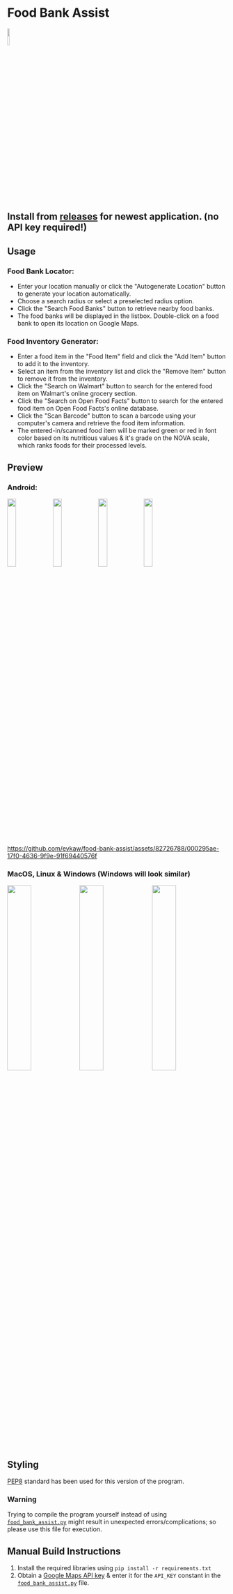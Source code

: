 # Food Bank Assist
<kbd> <img src="https://github.com/evkaw/food-bank-assist/assets/82726788/dbec96e6-e8e7-43b7-a34a-227fa425e25f" width="10%" height="10%"> <kbd> 

## Install from [releases](https://github.com/evkaw/food-bank-assist/releases/tag/release) for newest application. (no API key required!)

## Usage

### Food Bank Locator:

- Enter your location manually or click the "Autogenerate Location" button to generate your location automatically.
- Choose a search radius or select a preselected radius option.
- Click the "Search Food Banks" button to retrieve nearby food banks.
- The food banks will be displayed in the listbox. Double-click on a food bank to open its location on Google Maps.

### Food Inventory Generator:

- Enter a food item in the "Food Item" field and click the "Add Item" button to add it to the inventory.
- Select an item from the inventory list and click the "Remove Item" button to remove it from the inventory.
- Click the "Search on Walmart" button to search for the entered food item on Walmart's online grocery section.
- Click the "Search on Open Food Facts" button to search for the entered food item on Open Food Facts's online database.
- Click the "Scan Barcode" button to scan a barcode using your computer's camera and retrieve the food item information.
- The entered-in/scanned food item will be marked green or red in font color based on its nutritious values & it's grade on the NOVA scale, which ranks foods for their processed levels.

## Preview

### Android:

<img src="https://github.com/evkaw/food-bank-assist/blob/main/image4.png" width=20% height=20%> <img src="https://github.com/evkaw/food-bank-assist/blob/main/image1.png" width=20% height=20%> <img src="https://github.com/evkaw/food-bank-assist/blob/main/image3.png" width=20% height=20%> <img src="https://github.com/evkaw/food-bank-assist/blob/main/image5.png" width=20% height=20%>

https://github.com/evkaw/food-bank-assist/assets/82726788/000295ae-17f0-4636-9f9e-91f69440576f

### MacOS, Linux & Windows (Windows will look similar)
<img src="https://github.com/evkaw/food-bank-assist/assets/82726788/ad2239b2-e7e0-48a7-878c-244486c4f3bb" width=33% height=33%><img src="https://github.com/evkaw/food-bank-assist/assets/82726788/ac161f30-5ea0-4069-a22f-740552dc2c05" width=33% height=33%><img src="https://github.com/evkaw/food-bank-assist/assets/82726788/70316412-8d7b-41e3-8723-748e4861e7fd" width=33% height=33%>

## Styling

[PEP8](https://peps.python.org/pep-0008/) standard has been used for this version of the program.

### Warning

Trying to compile the program yourself instead of using [`food_bank_assist.py`](https://github.com/evkaw/food-bank-assist/blob/main/food_bank_assist.py) might result in unexpected errors/complications; so please use this file for execution.

## Manual Build Instructions
1. Install the required libraries using `pip install -r requirements.txt`
2. Obtain a [Google Maps API key](https://developers.google.com/maps/documentation/embed/get-api-key) & enter it for the `API_KEY` constant in the [`food_bank_assist.py`](https://github.com/evkaw/food-bank-assist/blob/main/food_bank_assist.py) file.
